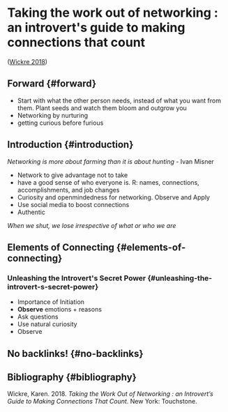 # Taking the work out of networking : an introvert's guide to making connections that count


([Wickre 2018](#org09bb7e4))


## Forward {#forward}

-   Start with what the other person needs, instead of what you want from them.
    Plant seeds and watch them bloom and outgrow you
-   Networking by nurturing
-   getting curious before furious


## Introduction {#introduction}

_Networking is more about farming than it is about hunting_ - Ivan Misner

-   Network to give advantage not to take
-   have a good sense of who everyone is. R: names, connections,
    accomplishments, and job changes
-   Curiosity and openmindedness for networking.
    Observe and Apply
-   Use social media to boost connections
-   Authentic

_When we shut, we lose irrespective of what or who we are_


## Elements of Connecting {#elements-of-connecting}


### Unleashing the Introvert's Secret Power {#unleashing-the-introvert-s-secret-power}

-   Importance of Initiation
-   **Observe** emotions + reasons
-   Ask questions
-   Use natural curiosity
-   Observe


## No backlinks! {#no-backlinks}


## Bibliography {#bibliography}

<a id="org09bb7e4"></a>Wickre, Karen. 2018. _Taking the Work Out of Networking : an Introvert’s Guide to Making Connections That Count_. New York: Touchstone.
